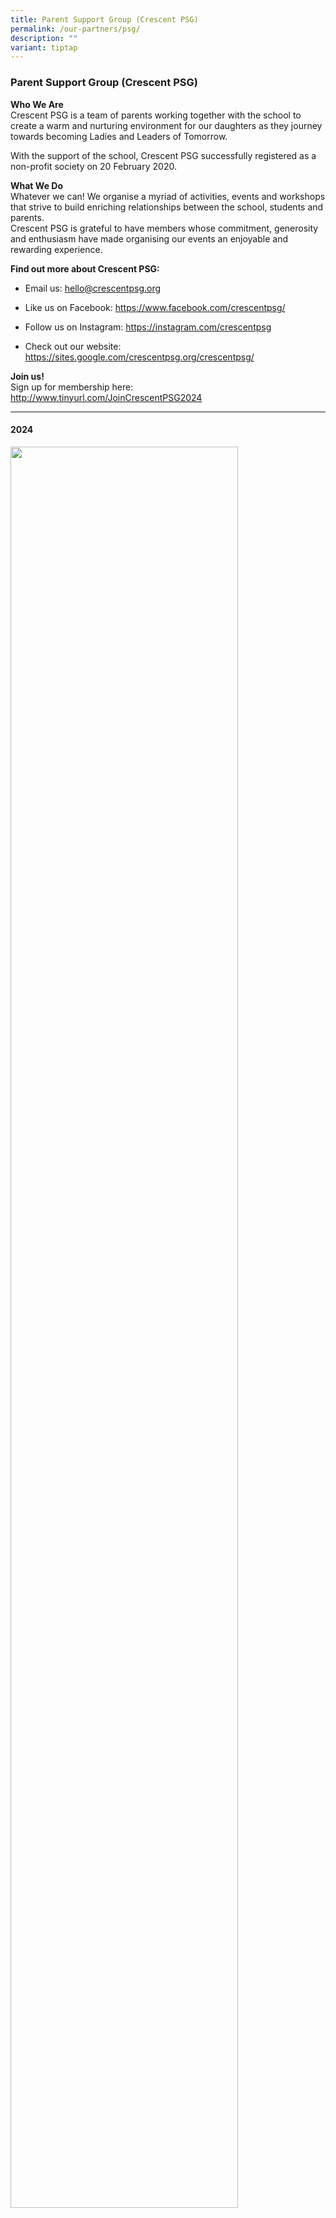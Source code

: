 ```yaml
---
title: Parent Support Group (Crescent PSG)
permalink: /our-partners/psg/
description: ""
variant: tiptap
---
```

<h3><strong>Parent Support Group (Crescent PSG)</strong></h3>
<p><strong>Who We Are</strong> 
<br>Crescent PSG is a team of parents working together with the school to
create a warm and nurturing environment for our daughters as they journey
towards becoming Ladies and Leaders of Tomorrow.</p>
<p>With the support of the school, Crescent PSG successfully registered as
a non-profit society on 20 February 2020.</p>
<p><strong>What We Do</strong>
<br>Whatever we can! We organise a myriad of activities, events and workshops
that strive to build enriching relationships between the school, students
and parents.
<br>Crescent PSG is grateful to have members whose commitment, generosity
and enthusiasm have made organising our events an enjoyable and rewarding
experience.</p>
<p><strong>Find out more about Crescent PSG:</strong>
</p>
<ul data-tight="true" class="tight">
<li>
<p>Email us: <a href="mailto:hello@crescentpsg.org" rel="noopener noreferrer nofollow" target="_blank">hello@crescentpsg.org</a>&nbsp;&nbsp;</p>
</li>
<li>
<p>Like us on Facebook: <a href="https://www.facebook.com/crescentpsg/" rel="noopener noreferrer nofollow" target="_blank">https://www.facebook.com/crescentpsg/</a>
</p>
</li>
<li>
<p>Follow us on Instagram: <a href="https://instagram.com/crescentpsg" rel="noopener noreferrer nofollow" target="_blank">https://instagram.com/crescentpsg</a>
</p>
</li>
<li>
<p>Check out our website: <a href="https://sites.google.com/crescentpsg.org/crescentpsg/" rel="noopener noreferrer nofollow" target="_blank">https://sites.google.com/crescentpsg.org/crescentpsg/</a>
</p>
</li>
</ul>
<p><strong>Join us!</strong> 
<br>Sign up for membership here: <a href="http://www.tinyurl.com/JoinCrescentPSG2024" rel="noopener noreferrer nofollow" target="_blank">http://www.tinyurl.com/JoinCrescentPSG2024</a>
</p>
<hr>
<h4><strong>2024</strong></h4>
<p></p>
<div class="isomer-image-wrapper">
<img style="width: 85%;" height="auto" width="100%" alt="" src="/images/Our Partner/Parent Support Group/psg exco 2024.jpg">
</div>
<p></p>
<p><strong>PSG MEMBERS</strong>
</p>
<table style="minWidth: 75px">
<colgroup>
<col>
<col>
<col>
</colgroup>
<tbody>
<tr>
<td rowspan="1" colspan="1">
<p></p>
</td>
<td rowspan="1" colspan="1">
<p></p>
</td>
<td rowspan="1" colspan="1">
<p></p>
</td>
</tr>
<tr>
<td rowspan="1" colspan="1">
<p>Ms Adel Yip</p>
</td>
<td rowspan="1" colspan="1">
<p>Ms Janardhanan Sounthariya</p>
</td>
<td rowspan="1" colspan="1">
<p>Mrs Priyanka Nayar&nbsp;</p>
</td>
</tr>
<tr>
<td rowspan="1" colspan="1">
<p>Mrs Adelyn Ang</p>
</td>
<td rowspan="1" colspan="1">
<p>Ms Jaynie Oh</p>
</td>
<td rowspan="1" colspan="1">
<p>Mrs Reetika Gupta</p>
</td>
</tr>
<tr>
<td rowspan="1" colspan="1">
<p>Ms Ailin Ong</p>
</td>
<td rowspan="1" colspan="1">
<p>Mr Jeff Chan</p>
</td>
<td rowspan="1" colspan="1">
<p>Ms Renee Ng</p>
</td>
</tr>
<tr>
<td rowspan="1" colspan="1">
<p>Ms Alvean Lee</p>
</td>
<td rowspan="1" colspan="1">
<p>Ms Jerine Teh</p>
</td>
<td rowspan="1" colspan="1">
<p>Mr Ringo Fok</p>
</td>
</tr>
<tr>
<td rowspan="1" colspan="1">
<p>Ms Amanda Lau</p>
</td>
<td rowspan="1" colspan="1">
<p>Ms Jesiee Tanudji</p>
</td>
<td rowspan="1" colspan="1">
<p>Mdm Rubenna Chang</p>
</td>
</tr>
<tr>
<td rowspan="1" colspan="1">
<p>Mrs Angeline Ang</p>
</td>
<td rowspan="1" colspan="1">
<p>Mr Jeyakumar Velusamy</p>
</td>
<td rowspan="1" colspan="1">
<p>Mrs Sadhana Achapattira Ganesh</p>
</td>
</tr>
<tr>
<td rowspan="1" colspan="1">
<p>Dr Angeline Ho</p>
</td>
<td rowspan="1" colspan="1">
<p>Mdm Joan Tan</p>
</td>
<td rowspan="1" colspan="1">
<p>Mr Sahoo Purnendu Bikash</p>
</td>
</tr>
<tr>
<td rowspan="1" colspan="1">
<p>Mr Arumugam Manikandan</p>
</td>
<td rowspan="1" colspan="1">
<p>Ms Joanna Cheong</p>
</td>
<td rowspan="1" colspan="1">
<p>Mrs Sandeep Chopra</p>
</td>
</tr>
<tr>
<td rowspan="1" colspan="1">
<p>Ms Ashley Ng</p>
</td>
<td rowspan="1" colspan="1">
<p>Ms Joanne Lui</p>
</td>
<td rowspan="1" colspan="1">
<p>Ms Sandra Lee</p>
</td>
</tr>
<tr>
<td rowspan="1" colspan="1">
<p>Ms Audrey Ng</p>
</td>
<td rowspan="1" colspan="1">
<p>Mr John Lee</p>
</td>
<td rowspan="1" colspan="1">
<p>Mrs Sangeeta Sivakumar&nbsp;</p>
</td>
</tr>
<tr>
<td rowspan="1" colspan="1">
<p>Ms Audrey Yew</p>
</td>
<td rowspan="1" colspan="1">
<p>Mr Joseph Lee</p>
</td>
<td rowspan="1" colspan="1">
<p>Mrs Sara Wong</p>
</td>
</tr>
<tr>
<td rowspan="1" colspan="1">
<p>Mdm Bee Leng Lee</p>
</td>
<td rowspan="1" colspan="1">
<p>Mrs Judith Lim</p>
</td>
<td rowspan="1" colspan="1">
<p>Ms Sarah Mak</p>
</td>
</tr>
<tr>
<td rowspan="1" colspan="1">
<p>Mr Benjamin Joseph Clement</p>
</td>
<td rowspan="1" colspan="1">
<p>Ms Justina Ong</p>
</td>
<td rowspan="1" colspan="1">
<p>Mrs Shamini Chandra</p>
</td>
</tr>
<tr>
<td rowspan="1" colspan="1">
<p>Mdm Carmen Loh</p>
</td>
<td rowspan="1" colspan="1">
<p>Mrs Jyothy Haridas&nbsp;</p>
</td>
<td rowspan="1" colspan="1">
<p>Mrs Shanmugapriya Vijayakumar</p>
</td>
</tr>
<tr>
<td rowspan="1" colspan="1">
<p>Mdm Chantal Ng</p>
</td>
<td rowspan="1" colspan="1">
<p>Ms Kahyi Chung</p>
</td>
<td rowspan="1" colspan="1">
<p>Ms Shee Chie Poh</p>
</td>
</tr>
<tr>
<td rowspan="1" colspan="1">
<p>Ms Charmaine Ee</p>
</td>
<td rowspan="1" colspan="1">
<p>Ms Karen Ban</p>
</td>
<td rowspan="1" colspan="1">
<p>Ms Sherinderjit Kaur</p>
</td>
</tr>
<tr>
<td rowspan="1" colspan="1">
<p>Ms Chia Yen How</p>
</td>
<td rowspan="1" colspan="1">
<p>Mr Karuppasamy Alagarsamy</p>
</td>
<td rowspan="1" colspan="1">
<p>Mdm Sherry Tan</p>
</td>
</tr>
<tr>
<td rowspan="1" colspan="1">
<p>Ms Chiew Yang Lim</p>
</td>
<td rowspan="1" colspan="1">
<p>Ms Katherina Park</p>
</td>
<td rowspan="1" colspan="1">
<p>Ms Shiau Hoon Tan</p>
</td>
</tr>
<tr>
<td rowspan="1" colspan="1">
<p>Mdm Ching Ching Long</p>
</td>
<td rowspan="1" colspan="1">
<p>Mr Kee Ng</p>
</td>
<td rowspan="1" colspan="1">
<p>Mrs Shuling Tong</p>
</td>
</tr>
<tr>
<td rowspan="1" colspan="1">
<p>Ms Ching Ju Cheng</p>
</td>
<td rowspan="1" colspan="1">
<p>Mr Kok Thong Cheong</p>
</td>
<td rowspan="1" colspan="1">
<p>Mrs Shweta Madgaonkar</p>
</td>
</tr>
<tr>
<td rowspan="1" colspan="1">
<p>Dr Chinnu Palanivelu</p>
</td>
<td rowspan="1" colspan="1">
<p>Mrs Kowsalya Rajaram</p>
</td>
<td rowspan="1" colspan="1">
<p>Mdm Shymala Devi</p>
</td>
</tr>
<tr>
<td rowspan="1" colspan="1">
<p>Mdm Cho Oo</p>
</td>
<td rowspan="1" colspan="1">
<p>Mdm Lee Fay Liauw</p>
</td>
<td rowspan="1" colspan="1">
<p>Mrs Sivagami R</p>
</td>
</tr>
<tr>
<td rowspan="1" colspan="1">
<p>Mr Chris Yeo</p>
</td>
<td rowspan="1" colspan="1">
<p>Mdm Lek Wan Tan</p>
</td>
<td rowspan="1" colspan="1">
<p>Ms Soh Swee Li Serena</p>
</td>
</tr>
<tr>
<td rowspan="1" colspan="1">
<p>Mrs Christine Cheong</p>
</td>
<td rowspan="1" colspan="1">
<p>Ms Lia Natalia</p>
</td>
<td rowspan="1" colspan="1">
<p>Ms Sophia Tay</p>
</td>
</tr>
<tr>
<td rowspan="1" colspan="1">
<p>Mrs Christine Mak</p>
</td>
<td rowspan="1" colspan="1">
<p>Mrs Lina Sanghvi</p>
</td>
<td rowspan="1" colspan="1">
<p>Mrs Sreelatha Kanta Reddy</p>
</td>
</tr>
<tr>
<td rowspan="1" colspan="1">
<p>Mr Christopher Nyoe</p>
</td>
<td rowspan="1" colspan="1">
<p>Ms Ling Tze Tan</p>
</td>
<td rowspan="1" colspan="1">
<p>Mr Srikrishna Komatineni</p>
</td>
</tr>
<tr>
<td rowspan="1" colspan="1">
<p>Mdm Cynthia Lau</p>
</td>
<td rowspan="1" colspan="1">
<p>Mrs Lu Han</p>
</td>
<td rowspan="1" colspan="1">
<p>Mdm Su Ching Sng</p>
</td>
</tr>
<tr>
<td rowspan="1" colspan="1">
<p>Mdm Cynthia Tay</p>
</td>
<td rowspan="1" colspan="1">
<p>Mrs Lucinda Phoebe</p>
</td>
<td rowspan="1" colspan="1">
<p>Ms Su Mar Win</p>
</td>
</tr>
<tr>
<td rowspan="1" colspan="1">
<p>Mr Daniel Bak</p>
</td>
<td rowspan="1" colspan="1">
<p>Ms Lydia Thio</p>
</td>
<td rowspan="1" colspan="1">
<p>Dr Subha Sundaresan</p>
</td>
</tr>
<tr>
<td rowspan="1" colspan="1">
<p>Mr Delvin Dane Valentine&nbsp;</p>
</td>
<td rowspan="1" colspan="1">
<p>Mdm Lynette Lai</p>
</td>
<td rowspan="1" colspan="1">
<p>Mdm Sujata Mohan</p>
</td>
</tr>
<tr>
<td rowspan="1" colspan="1">
<p>Mrs Divya Prabhakar</p>
</td>
<td rowspan="1" colspan="1">
<p>Ms Lynn Ong</p>
</td>
<td rowspan="1" colspan="1">
<p>Mrs Sujatha Vijayakumar</p>
</td>
</tr>
<tr>
<td rowspan="1" colspan="1">
<p>Mrs Elizabeth Ng</p>
</td>
<td rowspan="1" colspan="1">
<p>Mr Manish Thapar</p>
</td>
<td rowspan="1" colspan="1">
<p>Mr Suresh Ramaswamy</p>
</td>
</tr>
<tr>
<td rowspan="1" colspan="1">
<p>Ms Elizabeth Yam</p>
</td>
<td rowspan="1" colspan="1">
<p>Ms Marie Ang</p>
</td>
<td rowspan="1" colspan="1">
<p>Ms Susan Chiang</p>
</td>
</tr>
<tr>
<td rowspan="1" colspan="1">
<p>Ms Esther Lim</p>
</td>
<td rowspan="1" colspan="1">
<p>Mr Martin Wang</p>
</td>
<td rowspan="1" colspan="1">
<p>Ms Susan Ng</p>
</td>
</tr>
<tr>
<td rowspan="1" colspan="1">
<p>Ms Ettoria Tasani</p>
</td>
<td rowspan="1" colspan="1">
<p>Mr Maximilian Jackson</p>
</td>
<td rowspan="1" colspan="1">
<p>Mrs Swapna Venugopal</p>
</td>
</tr>
<tr>
<td rowspan="1" colspan="1">
<p>Dr Felicia Cheah</p>
</td>
<td rowspan="1" colspan="1">
<p>Mrs Melina Ang-Julius</p>
</td>
<td rowspan="1" colspan="1">
<p>Mrs Thanuja Sanathi</p>
</td>
</tr>
<tr>
<td rowspan="1" colspan="1">
<p>Ms Florence Chia</p>
</td>
<td rowspan="1" colspan="1">
<p>Ms Melissa Ong&nbsp;</p>
</td>
<td rowspan="1" colspan="1">
<p>Mr Tiong Kiat Yeo</p>
</td>
</tr>
<tr>
<td rowspan="1" colspan="1">
<p>Ms Foong Lee Nicole Chong</p>
</td>
<td rowspan="1" colspan="1">
<p>Mdm Michelle Chow</p>
</td>
<td rowspan="1" colspan="1">
<p>Ms Uma Devi Kaliperema</p>
</td>
</tr>
<tr>
<td rowspan="1" colspan="1">
<p>Mr Francis Anthony Ramos</p>
</td>
<td rowspan="1" colspan="1">
<p>Ms Michelle Wee</p>
</td>
<td rowspan="1" colspan="1">
<p>Ms Valerie Ong</p>
</td>
</tr>
<tr>
<td rowspan="1" colspan="1">
<p>Mrs Gail Chang</p>
</td>
<td rowspan="1" colspan="1">
<p>Mrs Ming Chin Ti</p>
</td>
<td rowspan="1" colspan="1">
<p>Mdm Vasanthi Mariappan</p>
</td>
</tr>
<tr>
<td rowspan="1" colspan="1">
<p>Mrs Gayathri Painapen</p>
</td>
<td rowspan="1" colspan="1">
<p>Mr Mohammad Nazree Mat Sidik</p>
</td>
<td rowspan="1" colspan="1">
<p>Mr Venkatesh Guntur</p>
</td>
</tr>
<tr>
<td rowspan="1" colspan="1">
<p>Mdm Geraldine Lim Xiuping</p>
</td>
<td rowspan="1" colspan="1">
<p>Ms Nanying Liang</p>
</td>
<td rowspan="1" colspan="1">
<p>Mr Victor Huang</p>
</td>
</tr>
<tr>
<td rowspan="1" colspan="1">
<p>Rev Glenn Tan</p>
</td>
<td rowspan="1" colspan="1">
<p>Mrs Natalia Nesterenko</p>
</td>
<td rowspan="1" colspan="1">
<p>Mr Vignesh KR</p>
</td>
</tr>
<tr>
<td rowspan="1" colspan="1">
<p>Ms Grace Ng</p>
</td>
<td rowspan="1" colspan="1">
<p>Ms Norain Nordin</p>
</td>
<td rowspan="1" colspan="1">
<p>Mrs Vinodha Appaji</p>
</td>
</tr>
<tr>
<td rowspan="1" colspan="1">
<p>Ms Guat Mui Tan</p>
</td>
<td rowspan="1" colspan="1">
<p>Mr Norman Yen</p>
</td>
<td rowspan="1" colspan="1">
<p>Ms Wai Yee Wan&nbsp;</p>
</td>
</tr>
<tr>
<td rowspan="1" colspan="1">
<p>Ms Hazel Phua</p>
</td>
<td rowspan="1" colspan="1">
<p>Mdm Nur Azah Roslan</p>
</td>
<td rowspan="1" colspan="1">
<p>Mr Wai Yip Choh</p>
</td>
</tr>
<tr>
<td rowspan="1" colspan="1">
<p>Mdm Helen Tandiono</p>
</td>
<td rowspan="1" colspan="1">
<p>Mdm Parimala Balasubramaniam</p>
</td>
<td rowspan="1" colspan="1">
<p>Dr War War Win Tun</p>
</td>
</tr>
<tr>
<td rowspan="1" colspan="1">
<p>Mrs Hima Bindu Guntur</p>
</td>
<td rowspan="1" colspan="1">
<p>Mdm Parveen Sidhu</p>
</td>
<td rowspan="1" colspan="1">
<p>Mrs Winnie Cheah</p>
</td>
</tr>
<tr>
<td rowspan="1" colspan="1">
<p>Ms Hui Ching Sim</p>
</td>
<td rowspan="1" colspan="1">
<p>Ms Pauline Teo</p>
</td>
<td rowspan="1" colspan="1">
<p>Mrs Xiao Yang</p>
</td>
</tr>
<tr>
<td rowspan="1" colspan="1">
<p>Mdm Hui Ping Tan</p>
</td>
<td rowspan="1" colspan="1">
<p>Ms Pei Boon Tan</p>
</td>
<td rowspan="1" colspan="1">
<p>Ms Yingying Tan</p>
</td>
</tr>
<tr>
<td rowspan="1" colspan="1">
<p>Mrs Hui Yang</p>
</td>
<td rowspan="1" colspan="1">
<p>Mdm Ping Jing Gan</p>
</td>
<td rowspan="1" colspan="1">
<p>Ms Yuan Shan Leong</p>
</td>
</tr>
<tr>
<td rowspan="1" colspan="1">
<p>Mdm Hwee Keng Loh</p>
</td>
<td rowspan="1" colspan="1">
<p>Mr Prabakar Ramalingam</p>
</td>
<td rowspan="1" colspan="1">
<p>Mdm Yuen Chen Lee</p>
</td>
</tr>
<tr>
<td rowspan="1" colspan="1">
<p>Mrs Inderpal Kaur</p>
</td>
<td rowspan="1" colspan="1">
<p>Mr Prabu Vellaichamy</p>
</td>
<td rowspan="1" colspan="1">
<p>Mdm Yuit Ming Lum</p>
</td>
</tr>
<tr>
<td rowspan="1" colspan="1">
<p>Mrs Ing Ing Cheong</p>
</td>
<td rowspan="1" colspan="1">
<p>Mrs Priyadharshini Ganesan</p>
</td>
<td rowspan="1" colspan="1">
<p>&nbsp;Zech Leong</p>
</td>
</tr>
<tr>
<td rowspan="1" colspan="1">
<p>Ms Irene Cheong</p>
</td>
<td rowspan="1" colspan="1">
<p>Mrs Priyanka Dhamane</p>
</td>
<td rowspan="1" colspan="1">
<p></p>
</td>
</tr>
<tr>
<td rowspan="1" colspan="1">
<p>Mdm Ivy Chan</p>
</td>
<td rowspan="1" colspan="1">
<p></p>
</td>
<td rowspan="1" colspan="1">
<p></p>
</td>
</tr>
</tbody>
</table>
<p></p>
<p></p>